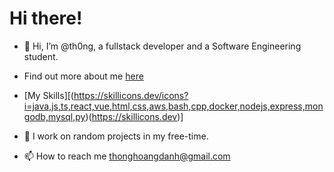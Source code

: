 # Hi there!

- 👋 Hi, I’m @th0ng, a fullstack developer and a Software Engineering student.
- Find out more about me [here](https://thongzxje.netlify.app)

- [My Skills][(https://skillicons.dev/icons?i=java,js,ts,react,vue,html,css,aws,bash,cpp,docker,nodejs,express,mongodb,mysql,py)(https://skillicons.dev)]
- 👀 I work on random projects in my free-time.
- 📫 How to reach me thonghoangdanh@gmail.com

<!---
th0ng/th0ng is a ✨ special ✨ repository because its `README.md` (this file) appears on your GitHub profile.
You can click the Preview link to take a look at your changes.
--->
